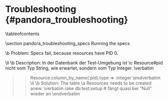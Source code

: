 
Troubleshooting    {#pandora_troubleshooting}
===============

\tableofcontents

\section pandora_troubleshooting_specs Running the specs

  \b Problem: Specs fail, because resources have PID 0.

  \li \b Description: In der Datenbank der Test-Umgebung ist \c Resource#pid nicht vom Typ String, wie erwartet, sondern vom Typ Integer.
  \verbatim
  >> Resource.column_by_name(:pid).type
  => :integer
  \endverbatim
  \li \b Solution: The table \a Resources needs to be created anew.
  \verbatim
  rake db:test:setup  # fängt quasi bei "Null" wieder an
  \endverbatim

